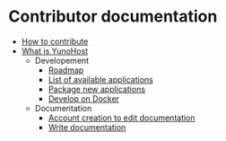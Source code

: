 # Contributor documentation

* [How to contribute](/contribute)
* [What is YunoHost](/whatsyunohost)
    * Developement
        * [Roadmap](/roadmap)
        * [List of available applications](/apps)
        * [Package new applications](/packaging_apps)
        * [Develop on Docker](/docker)
    * Documentation
       * [Account creation to edit documentation](/accounting)
       * [Write documentation](/write_documentation)
